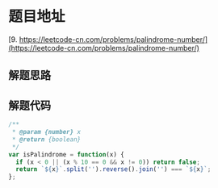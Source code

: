 # 题目地址

[9. https://leetcode-cn.com/problems/palindrome-number/](https://leetcode-cn.com/problems/palindrome-number/)

## 解题思路

## 解题代码

```js
/**
 * @param {number} x
 * @return {boolean}
 */
var isPalindrome = function(x) {
  if (x < 0 || (x % 10 == 0 && x != 0)) return false;
  return `${x}`.split('').reverse().join('') === `${x}`;
};
```
